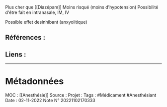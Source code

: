 Plus cher que [[Diazépam]]
Moins risqué (moins d'hypotension)
Possibilité d'être fait en intranasale, IM, IV 


Possible effet desinhibant (anxyolitique)

## Références :
>
 

## Liens :




***
# Métadonnées
MOC : [[Anesthésie]]
Source :
Projet :
Tags : #Médicament #Anesthésiant 
Date : 02-11-2022
Note N° 20221102170333